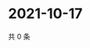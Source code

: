 # 2021-10-17

共 0 条

<!-- BEGIN -->
<!-- 最后更新时间 Sun Oct 17 2021 23:15:02 GMT+0800 (China Standard Time) -->

<!-- END -->
